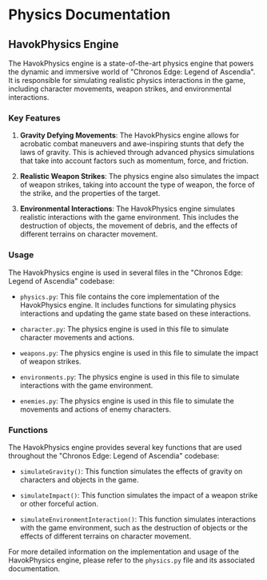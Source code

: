 # Physics Documentation

## HavokPhysics Engine

The HavokPhysics engine is a state-of-the-art physics engine that powers the dynamic and immersive world of "Chronos Edge: Legend of Ascendia". It is responsible for simulating realistic physics interactions in the game, including character movements, weapon strikes, and environmental interactions.

### Key Features

1. **Gravity Defying Movements**: The HavokPhysics engine allows for acrobatic combat maneuvers and awe-inspiring stunts that defy the laws of gravity. This is achieved through advanced physics simulations that take into account factors such as momentum, force, and friction.

2. **Realistic Weapon Strikes**: The physics engine also simulates the impact of weapon strikes, taking into account the type of weapon, the force of the strike, and the properties of the target.

3. **Environmental Interactions**: The HavokPhysics engine simulates realistic interactions with the game environment. This includes the destruction of objects, the movement of debris, and the effects of different terrains on character movement.

### Usage

The HavokPhysics engine is used in several files in the "Chronos Edge: Legend of Ascendia" codebase:

- `physics.py`: This file contains the core implementation of the HavokPhysics engine. It includes functions for simulating physics interactions and updating the game state based on these interactions.

- `character.py`: The physics engine is used in this file to simulate character movements and actions.

- `weapons.py`: The physics engine is used in this file to simulate the impact of weapon strikes.

- `environments.py`: The physics engine is used in this file to simulate interactions with the game environment.

- `enemies.py`: The physics engine is used in this file to simulate the movements and actions of enemy characters.

### Functions

The HavokPhysics engine provides several key functions that are used throughout the "Chronos Edge: Legend of Ascendia" codebase:

- `simulateGravity()`: This function simulates the effects of gravity on characters and objects in the game.

- `simulateImpact()`: This function simulates the impact of a weapon strike or other forceful action.

- `simulateEnvironmentInteraction()`: This function simulates interactions with the game environment, such as the destruction of objects or the effects of different terrains on character movement.

For more detailed information on the implementation and usage of the HavokPhysics engine, please refer to the `physics.py` file and its associated documentation.